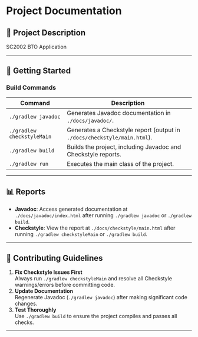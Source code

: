 # Project Documentation

## 📖 Project Description
SC2002 BTO Application

---

## 🚀 Getting Started

### Build Commands
| Command                  | Description                                                                 |
|--------------------------|-----------------------------------------------------------------------------|
| `./gradlew javadoc`      | Generates Javadoc documentation in `./docs/javadoc/`.                       |
| `./gradlew checkstyleMain`     | Generates a Checkstyle report (output in `./docs/checkstyle/main.html`).    |
| `./gradlew build`        | Builds the project, including Javadoc and Checkstyle reports.               |
| `./gradlew run`          | Executes the main class of the project.                                     |

---

## 📊 Reports
- **Javadoc**: Access generated documentation at `./docs/javadoc/index.html` after running `./gradlew javadoc` or `./gradlew build`.
- **Checkstyle**: View the report at `./docs/checkstyle/main.html` after running `./gradlew checkstyleMain` or `./gradlew build`.

---

## 🔧 Contributing Guidelines
1. **Fix Checkstyle Issues First**  
   Always run `./gradlew checkstyleMain` and resolve all Checkstyle warnings/errors before committing code.
2. **Update Documentation**  
   Regenerate Javadoc (`./gradlew javadoc`) after making significant code changes.
3. **Test Thoroughly**  
   Use `./gradlew build` to ensure the project compiles and passes all checks.

---

